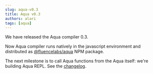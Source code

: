```yaml
---
slug: aqua-v0.3
title: Aqua v0.3
authors: alari
tags: [aqua]
---
```


We have released the Aqua compiler 0.3. 

Now Aqua compiler runs natively in the javascript environment and distributed as [@fluencelabs/aqua](https://www.npmjs.com/package/@fluencelabs/aqua) NPM package. 

The next milestone is to call Aqua functions from the Aqua itself: we're building Aqua REPL.
See the [changelog](../docs/aqua-book/changelog).
